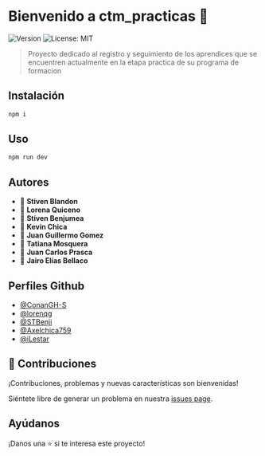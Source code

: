 # Bienvenido a ctm_practicas 👋

![Version](https://img.shields.io/badge/version-0.0.2--alpha-blue.svg?cacheSeconds=2592000)
![License: MIT](https://img.shields.io/badge/License-MIT-yellow.svg)

> Proyecto dedicado al registro y seguimiento de los aprendices que se encuentren actualmente en la etapa practica de su programa de formacion

## Instalación

```sh
npm i
```

## Uso

```sh
npm run dev
```

## Autores

- 👤 **Stiven Blandon**
- 👤 **Lorena Quiceno**
- 👤 **Stiven Benjumea**
- 👤 **Kevin Chica**
- 👤 **Juan Guillermo Gomez**
- 👤 **Tatiana Mosquera**
- 👤 **Juan Carlos Prasca**
- 👤 **Jairo Elías Bellaco**

## Perfiles Github

- [@ConanGH-S](https://github.com/ConanGH-S)
- [@lorenqg](https://github.com/lorenqg)
- [@STBenji](https://github.com/STBenji)
- [@Axelchica759](https://github.com/Axelchica759)
- [@iLestar](https://github.com/iLestar)

## 🤝 Contribuciones

¡Contribuciones, problemas y nuevas características son bienvenidas!

Siéntete libre de generar un problema en nuestra [issues page](https://github.com/ConanGH-S/practicas_sena/issues).

## Ayúdanos

¡Danos una ⭐️ si te interesa este proyecto!
